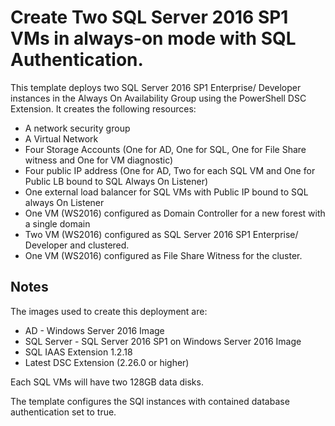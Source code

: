 # Create Two SQL Server 2016 SP1 VMs in always-on mode with SQL Authentication.

This template deploys two SQL Server 2016 SP1 Enterprise/ Developer instances in the Always On Availability Group using the PowerShell DSC Extension. It creates the following resources:

+	A network security group
+	A Virtual Network
+	Four Storage Accounts (One for AD, One for SQL, One for File Share witness and One for VM diagnostic)
+ Four public IP address (One for AD, Two for each SQL VM and One for Public LB bound to SQL Always On Listener)
+	One external load balancer for SQL VMs with Public IP bound to SQL always On Listener
+	One VM (WS2016) configured as Domain Controller for a new forest with a single domain
+	Two VM (WS2016) configured as SQL Server 2016 SP1 Enterprise/ Developer and clustered.
+	One VM (WS2016) configured as File Share Witness for the cluster.

## Notes

The images used to create this deployment are:

+	AD - Windows Server 2016 Image
+	SQL Server - SQL Server 2016 SP1 on Windows Server 2016 Image
+	SQL IAAS Extension 1.2.18
+	Latest DSC Extension (2.26.0 or higher)

Each SQL VMs will have two 128GB data disks.

The template configures the SQl instances with contained database authentication set to true.


